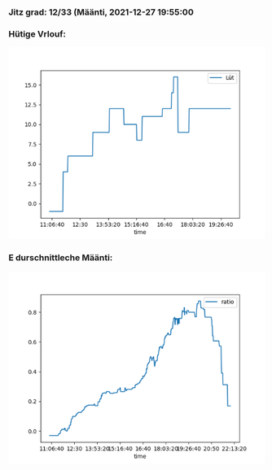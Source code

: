 ### Jitz grad: 12/33 (Määnti, 2021-12-27 19:55:00

### Hütige Vrlouf:
![Graph](Today.png)

### E durschnittleche Määnti:
![Graph](Määnti.png)